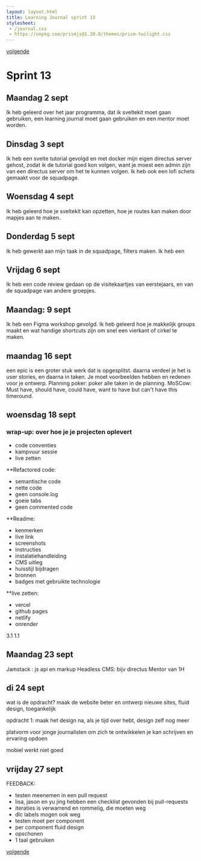 ```yaml
---
layout: layout.html
title: Learning Journal sprint 13
stylesheet:
 - /journal.css
 - https://unpkg.com/prismjs@1.20.0/themes/prism-twilight.css
---
```


[volgende](../sprint14)

# Sprint 13
## Maandag 2 sept
Ik heb geleerd over het jaar programma, dat ik sveltekit moet gaan gebruiken, een learning journal moet gaan gebruiken en een mentor moet worden. 

## Dinsdag 3 sept
Ik heb een svelte tutorial gevolgd en met docker mijn eigen directus server gehost, zodat ik de tutorial goed kon volgen, want je moest een admin zijn van een directus server om het te kunnen volgen. Ik heb ook een lofi schets gemaakt voor de squadpage. 

## Woensdag 4 sept
Ik heb geleerd hoe je sveltekit kan opzetten, hoe je routes kan maken door mapjes aan te maken. 

## Donderdag 5 sept
Ik heb gewerkt aan mijn taak in de squadpage, filters maken. Ik heb een 

## Vrijdag 6 sept
Ik heb een code review gedaan op de visitekaartjes van eerstejaars, en van de squadpage van andere groepjes.

## Maandag: 9 sept 
Ik heb een Figma workshop gevolgd. Ik heb geleerd hoe je makkelijk groups maakt en wat handige shortcuts zijn om snel een vierkant of cirkel te maken. 

## maandag 16 sept
een epic is een groter stuk werk dat is opgesplitst. daarna verdeel je het is user stories, en daarna in taken. Je moet voorbeelden hebben en redenen voor je ontwerp. 
Planning poker: poker alle taken in de planning.
MoSCow: Must have, should have, could have, want to have but can't have this timeround.

## woensdag 18 sept
### wrap-up: over hoe je je projecten oplevert
- code conventies
- kampvuur sessie
- live zetten

**Refactored code: 
- semantische code
- nette code 
- geen console.log
- goeie tabs 
- geen commented code

**Readme:
- kenmerken
- live link
- screenshots
- instructies
- instalatiehandleiding
- CMS uitleg
- huisstijl bijdragen
- bronnen
- badges met gebruikte technologie

**live zetten:
- vercel
- github pages
- netlify
- onrender

3.1
1.1

## Maandag 23 sept
Jamstack : js api en markup
Headless CMS: bijv directus
Mentor van 1H

## di 24 sept
wat is de opdracht?
maak de website beter en ontwerp nieuwe sites, fluid design, toegankelijk

opdracht 1: maak het design na, als je tijd over hebt, design zelf nog meer

platvorm voor jonge journalisten om zich te ontwikkelen
je kan schrijven en ervaring opdoen

mobiel werkt niet goed


## vrijday 27 sept
FEEDBACK:
- testen meenemen in een pull request
- lisa, jason en yu jing hebben een checklist gevonden bij pull-requests
- iteraties is verwarrend en rommelig, die moeten weg
- dlc labels mogen ook weg
- testen moet per component
- per component fluid design
- opschonen
- 1 taal gebruiken

[volgende](../sprint14)